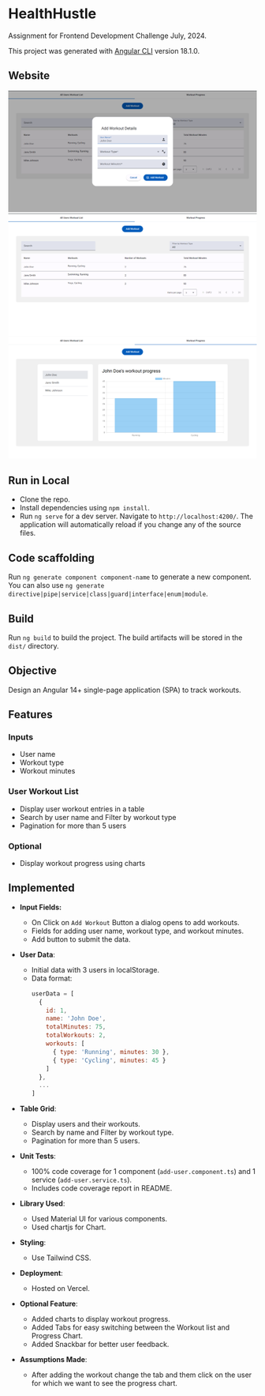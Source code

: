 # HealthHustle

Assignment for Frontend Development Challenge July, 2024.

This project was generated with [Angular CLI](https://github.com/angular/angular-cli) version 18.1.0.


## Website

![alt text](images/image.png)
![alt text](images/image-1.png)
![alt text](images/image-2.png)

## Run in Local

- Clone the repo.
- Install dependencies using `npm install`.
- Run `ng serve` for a dev server. Navigate to `http://localhost:4200/`. The application will automatically reload if you change any of the source files.

## Code scaffolding

Run `ng generate component component-name` to generate a new component. You can also use `ng generate directive|pipe|service|class|guard|interface|enum|module`.

## Build

Run `ng build` to build the project. The build artifacts will be stored in the `dist/` directory.

## Objective

Design an Angular 14+ single-page application (SPA) to track workouts.

## Features

### Inputs

- User name
- Workout type
- Workout minutes

### User Workout List

- Display user workout entries in a table
- Search by user name and Filter by workout type
- Pagination for more than 5 users

### Optional

- Display workout progress using charts

## Implemented

- **Input Fields:**
  - On Click on `Add Workout` Button a dialog opens to add workouts.
  - Fields for adding user name, workout type, and workout minutes.
  - Add button to submit the data.
- **User Data**:
  - Initial data with 3 users in localStorage.
  - Data format:
    ```js
    userData = [
      {
        id: 1,
        name: 'John Doe',
        totalMinutes: 75,
        totalWorkouts: 2,
        workouts: [
          { type: 'Running', minutes: 30 },
          { type: 'Cycling', minutes: 45 }
        ]
      },
      ...
    ]
    ```
- **Table Grid**:
  - Display users and their workouts.
  - Search by name and Filter by workout type.
  - Pagination for more than 5 users.
- **Unit Tests**:
  - 100% code coverage for 1 component (`add-user.component.ts`) and 1 service (`add-user.service.ts`).
  - Includes code coverage report in README.
- **Library Used**:

  - Used Material UI for various components.
  - Used chartjs for Chart.

- **Styling**:
  - Use Tailwind CSS.
 
- **Deployment**:

  - Hosted on Vercel.

- **Optional Feature**:

  - Added charts to display workout progress.
  - Added Tabs for easy switching between the Workout list and Progress Chart.
  - Added Snackbar for better user feedback.

- **Assumptions Made**:
  - After adding the workout change the tab and them click on the user for which we want to see the progress chart.

